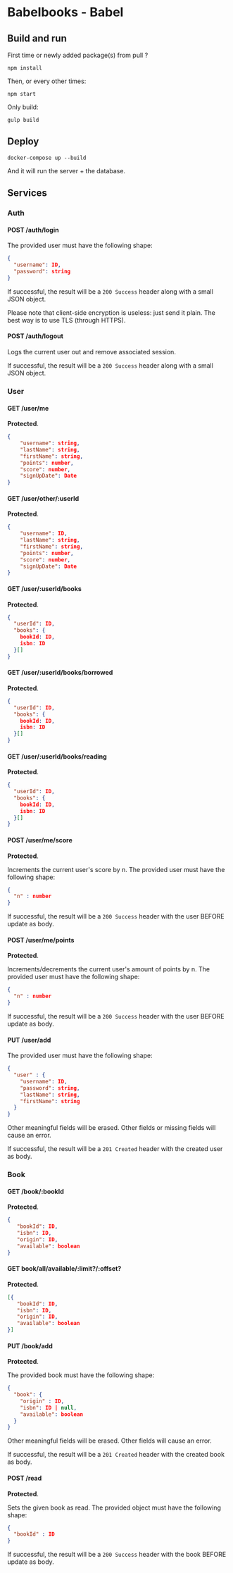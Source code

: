# Babelbooks - Babel

## Build and run
First time or newly added package(s) from pull ?
```shell
npm install
```

Then, or every other times:
```shell
npm start
```

Only build:
```shell
gulp build
```

## Deploy
```shell
docker-compose up --build
```
And it will run the server + the database.

## Services
### Auth
#### POST /auth/login
The provided user must have the following shape:
```json
{
  "username": ID,
  "password": string
}
```

If successful, the result will be a `200 Success` header
along with a small JSON object.

Please note that client-side encryption is useless: just send it plain.
The best way is to use TLS (through HTTPS).

#### POST /auth/logout
Logs the current user out and remove associated session.

If successful, the result will be a `200 Success` header
along with a small JSON object.

### User
#### GET /user/me
**Protected**.
```json
{
    "username": string,
    "lastName": string,
    "firstName": string,
    "points": number,
    "score": number,
    "signUpDate": Date
}
```

#### GET /user/other/:userId
**Protected**.
```json
{
    "username": ID,
    "lastName": string,
    "firstName": string,
    "points": number,
    "score": number,
    "signUpDate": Date
}
```

#### GET /user/:userId/books
**Protected**.
```json
{
  "userId": ID,
  "books": {
    bookId: ID,
    isbn: ID
  }[]
}
```

#### GET /user/:userId/books/borrowed
**Protected**.
```json
{
  "userId": ID,
  "books": {
    bookId: ID,
    isbn: ID
  }[]
}
```

#### GET /user/:userId/books/reading
**Protected**.
```json
{
  "userId": ID,
  "books": {
    bookId: ID,
    isbn: ID
  }[]
}
```

#### POST /user/me/score
**Protected**.

Increments the current user's score by n.
The provided user must have the following shape:
```json
{
  "n" : number
}
```

If successful, the result will be a `200 Success` header with
the user BEFORE update as body.

#### POST /user/me/points
**Protected**.

Increments/decrements the current user's amount of points by n.
The provided user must have the following shape:
```json
{
  "n" : number
}
```

If successful, the result will be a `200 Success` header with
the user BEFORE update as body.

#### PUT /user/add
The provided user must have the following shape:
```json
{
  "user" : {
    "username": ID,
    "password": string,
    "lastName": string,
    "firstName": string
  }
}
```
Other meaningful fields will be erased.
Other fields or missing fields will cause an error.

If successful, the result will be a `201 Created` header with
the created user as body.

### Book
#### GET /book/:bookId
**Protected**.
```json
{
   "bookId": ID,
   "isbn": ID,
   "origin": ID,
   "available": boolean
}
```

#### GET book/all/available/:limit?/:offset?
**Protected**.
```json
[{
   "bookId": ID,
   "isbn": ID,
   "origin": ID,
   "available": boolean
}]
```

#### PUT /book/add
**Protected**.

The provided book must have the following shape:
```json
{
  "book": {
    "origin" : ID,
    "isbn": ID | null,
    "available": boolean
  }
}
```

Other meaningful fields will be erased.
Other fields will cause an error.

If successful, the result will be a `201 Created` header with
the created book as body.

#### POST /read
**Protected**.

Sets the given book as read.
The provided object must have the following shape:

```json
{
  "bookId" : ID
}
```

If successful, the result will be a `200 Success` header with
the book BEFORE update as body.
